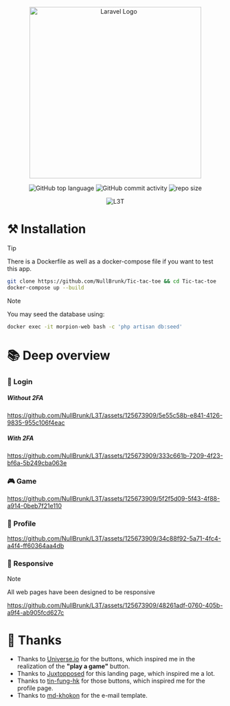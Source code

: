 <div align="center">

<a href="https://laravel.com" target="_blank"><img src="https://raw.githubusercontent.com/laravel/art/master/logo-lockup/5%20SVG/2%20CMYK/1%20Full%20Color/laravel-logolockup-cmyk-red.svg" width="400" alt="Laravel Logo"></a>  
    
![GitHub top language](https://img.shields.io/github/languages/top/NullBrunk/L3T?style=for-the-badge)
![GitHub commit activity](https://img.shields.io/github/commit-activity/m/NullBrunk/L3T?style=for-the-badge)
![repo size](https://img.shields.io/github/repo-size/NullBrunk/L3T?style=for-the-badge)

![L3T](https://github.com/NullBrunk/L3T/assets/125673909/1c2c492c-1a03-4670-8fb3-1bb291005b2a)



</div>


# ⚒️ Installation
> [!TIP]
> There is a Dockerfile as well as a docker-compose file if you want to test this app.

```bash
git clone https://github.com/NullBrunk/Tic-tac-toe && cd Tic-tac-toe
docker-compose up --build
```

> [!NOTE]
> You may seed the database using:
```bash
docker exec -it morpion-web bash -c 'php artisan db:seed'
```

# 📚 Deep overview

### 🔐 Login

##### Without 2FA
https://github.com/NullBrunk/L3T/assets/125673909/5e55c58b-e841-4126-9835-955c106f4eac



##### With 2FA
https://github.com/NullBrunk/L3T/assets/125673909/333c661b-7209-4f23-bf6a-5b249cba063e





### 🎮 Game
https://github.com/NullBrunk/L3T/assets/125673909/5f2f5d09-5f43-4f88-a914-0beb7f21e110




### 👤 Profile
https://github.com/NullBrunk/L3T/assets/125673909/34c88f92-5a71-4fc4-a4f4-ff60364aa4db



### 📱 Responsive

> [!NOTE]
> All web pages have been designed to be responsive

https://github.com/NullBrunk/L3T/assets/125673909/48261adf-0760-405b-a9f4-ab905fcd627c



# 🤝 Thanks

- Thanks to <a href="https://uiverse.io/buttons">Universe.io</a> for the buttons, which inspired me in the realization of the **"play a game"** button.
- Thanks to <a href="https://codepen.io/Juxtopposed/pen/mdvaezM">Juxtopposed</a> for this landing page, which inspired me a lot.
- Thanks to <a href="https://codepen.io/tin-fung-hk/pen/MWrRqBw">tin-fung-hk</a> for those buttons, which inspired me for the profile page.
- Thanks to <a href="https://codepen.io/md-khokon/pen/bPLqzV">md-khokon</a> for the e-mail template. 
 



